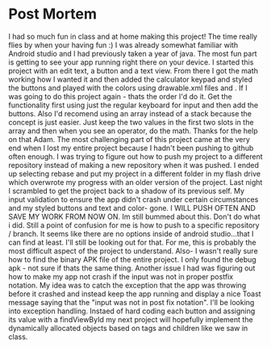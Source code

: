 # Post Mortem
  I had so much fun in class and at home making this project! The time really flies by when your having fun :) I was already somewhat familiar with Android studio and I had previously taken a year of java. The most fun part is getting to see your app running right there on your device. I started this project with an edit text, a button and a text view. From there I got the math working how I wanted it and then added the calculator keypad and styled the buttons and played with the colors using drawable.xml files and <shape>. If I was going to do this project again - thats the order I'd do it. Get the functionality first using just the regular keyboard for input and then add the buttons. Also I'd recomend using an array instead of a stack because the concept is just easier. Just keep the two values in the first two slots in the array and then when you see an operator, do the math. Thanks for the help on that Adam.
  The most challenging part of this project came at the very end when I lost my entire project because I hadn't been pushing to github often enough. I was trying to figure out how to push my project to a different repository instead of making a new repository when it was pushed. I ended up selecting rebase and put my project in a different folder in my flash drive which overwrote my progress with an older version of the project. Last night I scrambled to get the project back to a shadow of its previous self. My input validation to ensure the app didn't crash under certain circumstances and my styled buttons and text and color- gone. I WILL PUSH OFTEN AND SAVE MY WORK FROM NOW ON. Im still bummed about this. Don't do what i did.
   Still a point of confusion for me is how to push to a specific repository / branch. It seems like there are no options inside of android studio...that I can find at least. I'll still be looking out for that. For me, this is probably the most difficult aspect of the project to understand. Also- I wasn't really sure how to find the binary APK file of the entire project. I only found the debug apk - not sure if thats the same thing. Another issue I had was figuring out how to make my app not crash if the input was not in proper postfix notation. My idea was to catch the exception that the app was throwing before it crashed and instead keep the app running and display a nice Toast message saying that the "input was not in post fix notation". I'll be looking into exception handling.
  Instaed of hard coding each button and assigning its value with a findViewById my next project will hopefully implement the dynamically allocated objects based on tags and children like we saw in class.
